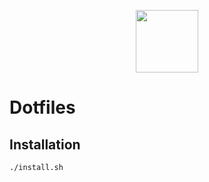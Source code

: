 <p align="center">
  <img src="https://framagit.org/uploads/-/system/project/avatar/22667/dotfiles.png" width="100px" />
</p>

# Dotfiles
## Installation

```sh
./install.sh
```
